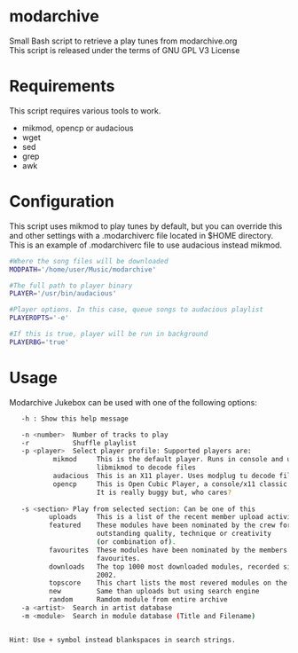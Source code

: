 # modarchive
Small Bash script to retrieve a play tunes from modarchive.org<br/>
This script is released under the terms of GNU GPL V3 License 

# Requirements
This script requires various tools to work.
* mikmod, opencp or audacious
* wget
* sed
* grep
* awk

# Configuration
This script uses mikmod to play tunes by default, but you can override this and other settings with a .modarchiverc file located in $HOME directory. This is an example of .modarchiverc file to use audacious instead mikmod.

```bash
#Where the song files will be downloaded
MODPATH='/home/user/Music/modarchive'

#The full path to player binary
PLAYER='/usr/bin/audacious'

#Player options. In this case, queue songs to audacious playlist
PLAYEROPTS='-e'

#If this is true, player will be run in background
PLAYERBG='true'
```

# Usage
Modarchive Jukebox can be used with one of the following options:
```bash
   -h : Show this help message

   -n <number>  Number of tracks to play
   -r           Shuffle playlist
   -p <player>  Select player profile: Supported players are: 
           mikmod     This is the default player. Runs in console and uses 
                      libmikmod to decode files  
           audacious  This is an X11 player. Uses modplug tu decode files
           opencp     This is Open Cubic Player, a console/x11 classic player. 
                      It is really buggy but, who cares?
         
   -s <section> Play from selected section: Can be one of this 
          uploads     This is a list of the recent member upload activity
          featured    These modules have been nominated by the crew for either 
                      outstanding quality, technique or creativity 
                      (or combination of).
          favourites  These modules have been nominated by the members via their
                      favourites. 
          downloads   The top 1000 most downloaded modules, recorded since circa
                      2002. 
          topscore    This chart lists the most revered modules on the archive.
          new         Same than uploads but using search engine
          random      Ramdom module from entire archive
   -a <artist>  Search in artist database
   -m <module>  Search in module database (Title and Filename)


Hint: Use + symbol instead blankspaces in search strings.
```
